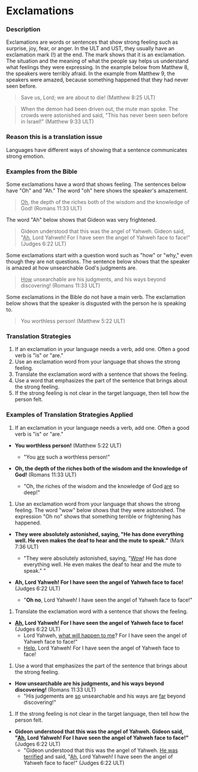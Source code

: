 # Exclamations #

### Description

Exclamations are words or sentences that show strong feeling such as surprise, joy, fear, or anger. In the ULT and UST, they usually have an exclamation mark (!) at the end. The mark shows that it is an exclamation. The situation and the meaning of what the people say helps us understand what feelings they were expressing. In the example below from Matthew 8, the speakers were terribly afraid. In the example from Matthew 9, the speakers were amazed, because something happened that they had never seen before.

>Save us, Lord; we are about to die! (Matthew 8:25 ULT)


>When the demon had been driven out, the mute man spoke. The crowds were astonished and said, "This has never been seen before in Israel!"  (Matthew 9:33 ULT)

### Reason this is a translation issue

Languages have different ways of showing that a sentence communicates strong emotion.

### Examples from the Bible

Some exclamations have a word that shows feeling. The sentences below have "Oh" and "Ah." The word "oh" here shows the speaker's amazement.

><u>Oh</u>, the depth of the riches both of the wisdom and the knowledge of God! (Romans 11:33 ULT)

The word "Ah" below shows that Gideon was very frightened.
>Gideon understood that this was the angel of Yahweh. Gideon said, "<u>Ah</u>, Lord Yahweh! For I have seen the angel of Yahweh face to face!" (Judges 6:22 ULT)

Some exclamations start with a question word such as "how" or "why," even though they are not questions. The sentence below shows that the speaker is amazed at how unsearchable God's judgments are.

><u>How</u> unsearchable are his judgments, and his ways beyond discovering! (Romans 11:33 ULT)

Some exclamations in the Bible do not have a main verb. The exclamation below shows that the speaker is disgusted with the person he is speaking to.

>You worthless person! (Matthew 5:22 ULT)

### Translation Strategies

1. If an exclamation in your language needs a verb, add one. Often a good verb is "is" or "are."
1. Use an exclamation word from your language that shows the strong feeling.
1. Translate the exclamation word with a sentence that shows the feeling.
1. Use a word that emphasizes the part of the sentence that brings about the strong feeling.
1. If the strong feeling is not clear in the target language, then tell how the person felt.

### Examples of Translation Strategies Applied

1. If an exclamation in your language needs a verb, add one. Often a good verb is "is" or "are."

  * **You worthless person!** (Matthew 5:22 ULT)
      * "You <u>are</u> such a worthless person!"

  * **Oh, the depth of the riches both of the wisdom and the knowledge of God!** (Romans 11:33 ULT)
      * "Oh, the riches of the wisdom and the knowledge of God <u>are</u> so deep!"

1. Use an exclamation word from your language that shows the strong feeling. The word "wow" below shows that they were astonished. The expression "Oh no" shows that something terrible or frightening has happened.

  * **They were absolutely astonished, saying, "He has done everything well. He even makes the deaf to hear and the mute to speak."** (Mark 7:36 ULT)
      * "They were absolutely astonished, saying, "<u>Wow</u>! He has done everything well. He even makes the deaf to hear and the mute to speak." "

  * **Ah, Lord Yahweh! For I have seen the angel of Yahweh face to face!** (Judges 6:22 ULT)
      * "__Oh no__, Lord Yahweh! I have seen the angel of Yahweh face to face!"

1. Translate the exclamation word with a sentence that shows the feeling.

  * **<u>Ah</u>, Lord Yahweh! For I have seen the angel of Yahweh face to face!** (Judges 6:22 ULT)
      * Lord Yahweh, <u>what will happen to me</u>? For I have seen the angel of Yahweh face to face!"
      * <u>Help</u>, Lord Yahweh! For I have seen the angel of Yahweh face to face!

1. Use a word that emphasizes the part of the sentence that brings about the strong feeling.

  * **How unsearchable are his judgments, and his ways beyond discovering!** (Romans 11:33 ULT)
      * "His judgements are <u>so</u> unsearchable and his ways are <u>far</u> beyond discovering!"

1. If the strong feeling is not clear in the target language, then tell how the person felt.

  * **Gideon understood that this was the angel of Yahweh. Gideon said, "<u>Ah</u>, Lord Yahweh! For I have seen the angel of Yahweh face to face!"** (Judges 6:22 ULT)
      * "Gideon understood that this was the angel of Yahweh. <u>He was terrified</u> and said, "<u>Ah</u>, Lord Yahweh! I have seen the angel of Yahweh face to face!" (Judges 6:22 ULT)

